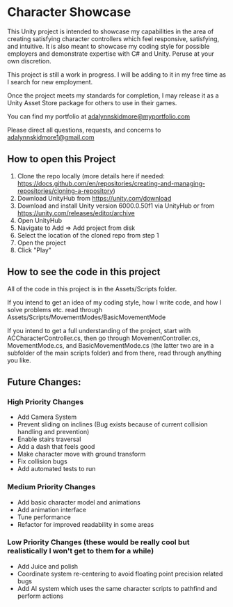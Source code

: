 # Character Showcase
This Unity project is intended to showcase my capabilities in the area of creating satisfying character controllers which feel responsive, satisfying, and intuitive. It is also meant to showcase my coding style for possible employers and demonstrate expertise with C# and Unity. Peruse at your own discretion.

This project is still a work in progress. I will be adding to it in my free time as I search for new employment.

Once the project meets my standards for completion, I may release it as a Unity Asset Store package for others to use in their games.

You can find my portfolio at [adalynnskidmore@myportfolio.com](https://adalynnskidmore.myportfolio.com/)

Please direct all questions, requests, and concerns to adalynnskidmore1@gmail.com

## How to open this Project
1. Clone the repo locally (more details here if needed: https://docs.github.com/en/repositories/creating-and-managing-repositories/cloning-a-repository)
2. Download UnityHub from https://unity.com/download
3. Download and install Unity version 6000.0.50f1 via UnityHub or from https://unity.com/releases/editor/archive
4. Open UnityHub
5. Navigate to Add => Add project from disk
6. Select the location of the cloned repo from step 1
7. Open the project
8. Click "Play"

## How to see the code in this project
All of the code in this project is in the Assets/Scripts folder.

If you intend to get an idea of my coding style, how I write code, and how I solve problems etc. read through Assets/Scripts/MovementModes/BasicMovementMode

If you intend to get a full understanding of the project, start with ACCharacterController.cs, then go through MovementController.cs, MovementMode.cs, and BasicMovementMode.cs (the latter two are in a subfolder of the main scripts folder) and from there, read through anything you like.

## Future Changes:
### High Priority Changes
- Add Camera System
- Prevent sliding on inclines (Bug exists because of current collision handling and prevention)
- Enable stairs traversal
- Add a dash that feels good
- Make character move with ground transform
- Fix collision bugs
- Add automated tests to run

### Medium Priority Changes
- Add basic character model and animations
- Add animation interface
- Tune performance
- Refactor for improved readability in some areas

### Low Priority Changes (these would be really cool but realistically I won't get to them for a while)
- Add Juice and polish
- Coordinate system re-centering to avoid floating point precision related bugs
- Add AI system which uses the same character scripts to pathfind and perform actions
